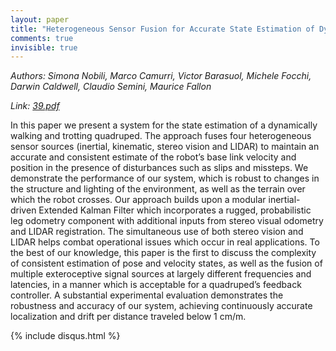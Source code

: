 ```yaml
---
layout: paper
title: "Heterogeneous Sensor Fusion for Accurate State Estimation of Dynamic Legged Robots"
comments: true
invisible: true
---
```


<p class="text-left"><i>Authors: Simona Nobili, Marco Camurri, Victor Barasuol, Michele Focchi, Darwin Caldwell, Claudio Semini, Maurice Fallon</i></p>
<p class="text-left"><i>Link: <a href="https://storage.googleapis.com/rss2017-papers/39.pdf">39.pdf</a></i></p>

In this paper we present a system for the state estimation of a dynamically walking and trotting quadruped. The approach fuses four heterogeneous sensor sources (inertial, kinematic, stereo vision and LIDAR) to maintain an accurate and consistent estimate of the robot&#8217;s base link velocity and position in the presence of disturbances such as slips and missteps. We demonstrate the performance of our system, which is robust to changes in the structure and lighting of the environment, as well as the terrain over which the robot crosses. Our approach builds upon a modular inertial-driven Extended Kalman Filter which incorporates a rugged, probabilistic leg odometry component with additional inputs from stereo visual odometry and LIDAR registration. The simultaneous use of both stereo vision and LIDAR helps combat operational issues which occur in real applications. To the best of our knowledge, this paper is the first to discuss the complexity of consistent estimation of pose and velocity states, as well as the fusion of multiple exteroceptive signal sources at largely different frequencies and latencies, in a manner which is acceptable for a quadruped&#8217;s feedback controller. A substantial experimental evaluation demonstrates the robustness and accuracy of our system, achieving continuously accurate localization and drift per distance traveled below 1 cm/m.

{% include disqus.html %}